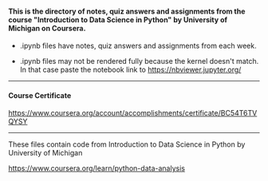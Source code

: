 #### This is the directory of notes, quiz answers and assignments from the course "Introduction to Data Science in Python" by University of Michigan on Coursera. ####



* .ipynb files have notes, quiz answers and assignments from each week.

* .ipynb files may not be rendered fully because the kernel doesn't match. In that case paste the notebook link to https://nbviewer.jupyter.org/

------------------------------------------------------------

#### Course Certificate ####
https://www.coursera.org/account/accomplishments/certificate/BC54T6TVQYSY

------------------------------------------------------------

These files contain code from
Introduction to Data Science in Python by University of Michigan

https://www.coursera.org/learn/python-data-analysis



